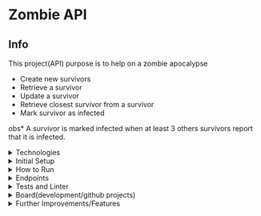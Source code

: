 # Zombie API


## Info
This project(API) purpose is to help on a zombie apocalypse

 - Create new survivors
 - Retrieve a survivor
 - Update a survivor
 - Retrieve closest survivor from a survivor 
 - Mark survivor as infected

 obs* A survivor is marked infected when at least 3 others survivors report that it is infected.

<details>
  <summary>
     Technologies
  </summary>

  - Ruby 3
  - Rails 7
  - PostgreSQL
  - Rubocop(Linter)
  - RSpec(Tests)
  - SimpleCov(Test Coverage)

</details>

<details>
  <summary>
     Initial Setup
  </summary>

Clone project(https or ssh)
```
git clone https://github.com/xitarps/zombie_api
```
or
```
git clone git@github.com:xitarps/zombie_api.git
```

Enter folder
```
cd zombie_api
```
Run Setup
```
./bin/setup.sh
```
 <hr>

Optionaly You can either generate initial data
```
rails db:seed
```
</details>

<details>
  <summary>
     How to Run
  </summary>

Run command
```
rails server
```
</details>

<details>
  <summary>
     Endpoints
  </summary>



Create new survivors
```
POST http://127.0.0.1:3000/api/v1/survivors

body: {
	"survivor": {
		"name": "new_survivor",
		"gender": ""
	}
}
```

Retrieve a survivor
```
GET http://127.0.0.1:3000/api/v1/survivors/:id
```

Update a survivor
```
PUT http://127.0.0.1:3000/api/v1/survivors/:id

body: { 
	"survivor": { 
		"id": "bee438b6-53ba-4f96-9e92-68f3b16fa4f7",
	 	"token": "376167",
    "name": "new_survivor_name",
	 	"gender": "female"
	}
}
```

Retrieve closest survivor from a survivor
```
GET http://127.0.0.1:3000/api/v1/survivors/:id/retrive_closest_survivor
```

Mark survivor as infected
```
POST http://127.0.0.1:3000/api/v1/infections/

body: {
	"infection": {
		"informer": {
			"id": "bee438b6-53ba-4f96-9e92-68f3b16fa4f7",
			"token": "376167"
		},
		"survivor": {
			"id": "7880ae37-c6f4-40eb-a1eb-c104dbba8c24"
		}
	}
}
```

</details>


<details>
  <summary>
     Tests and Linter
  </summary>

how to run tests:
```
rspec
```

how to run linter check:
```
rubocop
```

*obs: After running tests/rspec,
SimpleCov will generate a folder 'coverage' with a coverage report(open inside your browser)
```
coverage/index.html
```

</details>

<details>
  <summary>
     Board(development/github projects)
  </summary>

https://github.com/users/xitarps/projects/2/views/1

</details>

</details>

<details>
  <summary>
     Further Improvements/Features
  </summary>

  - Use docker
  - Use a better algorithm to retrieve closest survivor
  - Add show Survivors list
  - Add Reset token
  - Host Project

</details>
